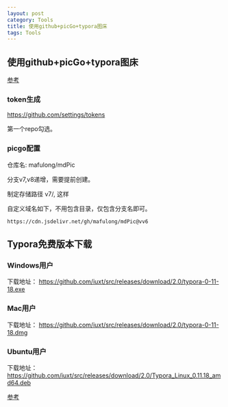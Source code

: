```yaml
---
layout: post
category: Tools
title: 使用github+picGo+typora图床
tags: Tools
---
```


## 使用github+picGo+typora图床

[参考](https://blog.csdn.net/qq_36376089/article/details/107429913)



### token生成

https://github.com/settings/tokens

第一个repo勾选。



### picgo配置

仓库名: mafulong/mdPic

分支v7,v8递增，需要提前创建。

制定存储路径 v7/, 这样

自定义域名如下，不用包含目录，仅包含分支名即可。

```
https://cdn.jsdelivr.net/gh/mafulong/mdPic@vv6
```



## Typora免费版本下载

### Windows用户

下载地址： https://github.com/iuxt/src/releases/download/2.0/typora-0-11-18.exe

### Mac用户

下载地址： https://github.com/iuxt/src/releases/download/2.0/typora-0-11-18.dmg

### Ubuntu用户

下载地址：https://github.com/iuxt/src/releases/download/2.0/Typora_Linux_0.11.18_amd64.deb



[参考](https://zahui.fan/posts/64b52e0d/)

